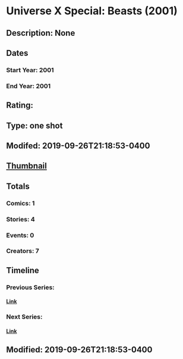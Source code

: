 # Universe X Special: Beasts (2001)
## Description: None
## Dates
### Start Year: 2001
### End Year: 2001
## Rating: 
## Type: one shot
## Modifed: 2019-09-26T21:18:53-0400
## [Thumbnail](http://i.annihil.us/u/prod/marvel/i/mg/b/40/image_not_available.jpg)
## Totals
### Comics: 1
### Stories: 4
### Events: 0
### Creators: 7
## Timeline
### Previous Series: 
#### [Link]()
### Next Series: 
#### [Link]()
## Modified: 2019-09-26T21:18:53-0400
